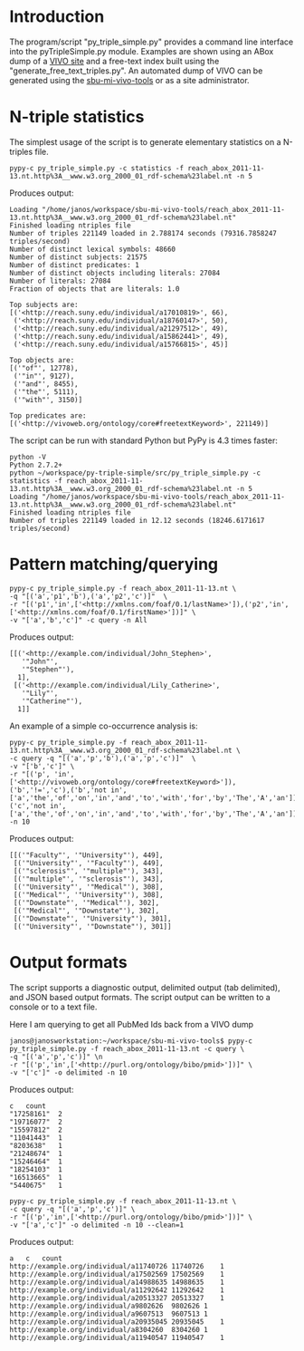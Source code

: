 # Introduction #

The program/script "py\_triple\_simple.py" provides a command line interface into the pyTripleSimple.py module.
Examples are shown using an ABox dump of a [VIVO site](http://vivoweb.org/) and a free-text index built using the "generate\_free\_text\_triples.py". An automated dump of VIVO can be generated using the [sbu-mi-vivo-tools](http://code.google.com/p/sbu-mi-vivo-tools/) or as a site administrator.

# N-triple statistics #

The simplest usage of the script is to generate elementary statistics on a N-triples file.

```
pypy-c py_triple_simple.py -c statistics -f reach_abox_2011-11-13.nt.http%3A__www.w3.org_2000_01_rdf-schema%23label.nt -n 5
```

Produces output:

```
Loading "/home/janos/workspace/sbu-mi-vivo-tools/reach_abox_2011-11-13.nt.http%3A__www.w3.org_2000_01_rdf-schema%23label.nt"
Finished loading ntriples file
Number of triples 221149 loaded in 2.788174 seconds (79316.7858247 triples/second)
Number of distinct lexical symbols: 48660
Number of distinct subjects: 21575
Number of distinct predicates: 1
Number of distinct objects including literals: 27084
Number of literals: 27084
Fraction of objects that are literals: 1.0

Top subjects are:
[('<http://reach.suny.edu/individual/a17010819>', 66),
 ('<http://reach.suny.edu/individual/a18760147>', 50),
 ('<http://reach.suny.edu/individual/a21297512>', 49),
 ('<http://reach.suny.edu/individual/a15862441>', 49),
 ('<http://reach.suny.edu/individual/a15766815>', 45)]

Top objects are:
[('"of"', 12778),
 ('"in"', 9127),
 ('"and"', 8455),
 ('"the"', 5111),
 ('"with"', 3150)]

Top predicates are:
[('<http://vivoweb.org/ontology/core#freetextKeyword>', 221149)]
```

The script can be run with standard Python but PyPy is 4.3 times faster:
```
python -V
Python 2.7.2+
python ~/workspace/py-triple-simple/src/py_triple_simple.py -c statistics -f reach_abox_2011-11-13.nt.http%3A__www.w3.org_2000_01_rdf-schema%23label.nt -n 5
Loading "/home/janos/workspace/sbu-mi-vivo-tools/reach_abox_2011-11-13.nt.http%3A__www.w3.org_2000_01_rdf-schema%23label.nt"
Finished loading ntriples file
Number of triples 221149 loaded in 12.12 seconds (18246.6171617 triples/second)
```

# Pattern matching/querying #

```
pypy-c py_triple_simple.py -f reach_abox_2011-11-13.nt \
-q "[('a','p1','b'),('a','p2','c')]"  \
-r "[('p1','in',['<http://xmlns.com/foaf/0.1/lastName>']),('p2','in',['<http://xmlns.com/foaf/0.1/firstName>'])]" \
-v "['a','b','c']" -c query -n All
```

Produces output:
```
[[('<http://example.com/individual/John_Stephen>',
   '"John"',
   '"Stephen"'),
  1],
 [('<http://example.com/individual/Lily_Catherine>',
   '"Lily"',
   '"Catherine"'),
  1]]
```

An example of a simple co-occurrence analysis is:

```
pypy-c py_triple_simple.py -f reach_abox_2011-11-13.nt.http%3A__www.w3.org_2000_01_rdf-schema%23label.nt \
-c query -q "[('a','p','b'),('a','p','c')]"  \
-v "['b','c']" \
-r "[('p', 'in', ['<http://vivoweb.org/ontology/core#freetextKeyword>']),('b','!=','c'),('b','not in', ['a','the','of','on','in','and','to','with','for','by','The','A','an']),('c','not in', ['a','the','of','on','in','and','to','with','for','by','The','A','an'])]"\
-n 10
```

Produces output:

```
[[('"Faculty"', '"University"'), 449],
 [('"University"', '"Faculty"'), 449],
 [('"sclerosis"', '"multiple"'), 343],
 [('"multiple"', '"sclerosis"'), 343],
 [('"University"', '"Medical"'), 308],
 [('"Medical"', '"University"'), 308],
 [('"Downstate"', '"Medical"'), 302],
 [('"Medical"', '"Downstate"'), 302],
 [('"Downstate"', '"University"'), 301],
 [('"University"', '"Downstate"'), 301]]
```

# Output formats #

The script supports a diagnostic output, delimited output (tab delimited), and JSON based output formats. The script output can be written to a console or to a text file.

Here I am querying to get all PubMed Ids back from a VIVO dump
```
janos@janosworkstation:~/workspace/sbu-mi-vivo-tools$ pypy-c py_triple_simple.py -f reach_abox_2011-11-13.nt -c query \
-q "[('a','p','c')]" \n
-r "[('p','in',['<http://purl.org/ontology/bibo/pmid>'])]" \
-v "['c']" -o delimited -n 10
```
Produces output:
```
c	count
"17258161"	2
"19716077"	2
"15597812"	2
"11041443"	1
"8203638"	1
"21248674"	1
"15246464"	1
"18254103"	1
"16513665"	1
"5440675"	1
```

```
pypy-c py_triple_simple.py -f reach_abox_2011-11-13.nt \
-c query -q "[('a','p','c')]" \
-r "[('p','in',['<http://purl.org/ontology/bibo/pmid>'])]" \
-v "['a','c']" -o delimited -n 10 --clean=1
```
Produces output:
```
a	c	count
http://example.org/individual/a11740726	11740726	1
http://example.org/individual/a17502569	17502569	1
http://example.org/individual/a14988635	14988635	1
http://example.org/individual/a11292642	11292642	1
http://example.org/individual/a20513327	20513327	1
http://example.org/individual/a9802626	9802626	1
http://example.org/individual/a9607513	9607513	1
http://example.org/individual/a20935045	20935045	1
http://example.org/individual/a8304260	8304260	1
http://example.org/individual/a11940547	11940547	1
```